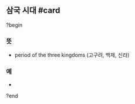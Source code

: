 ## 삼국 시대 #card
?begin
### 뜻
- period of the three kingdoms (고구려, 백제, 신라)
### 예
-
?end
<!--SR:!2025-04-29,30,230-->

